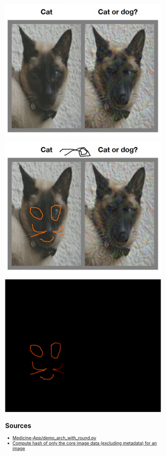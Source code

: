 ![](https://raw.githubusercontent.com/unton3ton/simple-diff-hash-of2images/main/catodog.jpg)


![](https://raw.githubusercontent.com/unton3ton/simple-diff-hash-of2images/main/catodog2.jpg)


![](https://raw.githubusercontent.com/unton3ton/simple-diff-hash-of2images/main/diffimage2.png)


## Sources

* [Medicine-App/demo_arch_with_round.py](https://github.com/unton3ton/Medicine-App/blob/master/demo_arch_with_round.py)
* [Compute hash of only the core image data (excluding metadata) for an image](https://stackoverflow.com/questions/10075065/compute-hash-of-only-the-core-image-data-excluding-metadata-for-an-image)
